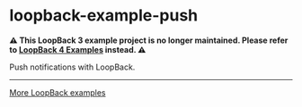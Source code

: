 # loopback-example-push

**⚠️ This LoopBack 3 example project is no longer maintained. Please refer to [LoopBack 4 Examples](https://loopback.io/doc/en/lb4/Examples.html) instead. ⚠️**

Push notifications with LoopBack.

---

[More LoopBack examples](https://loopback.io/doc/en/lb3/Tutorials-and-examples.html)
